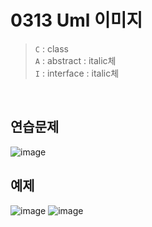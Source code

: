 # 0313 Uml 이미지
> `C` : class  
> `A` : abstract : italic체  
> `I` : interface : italic체  
<br/>

## 연습문제  
![image](https://github.com/yujiyeong/learn_dart_together/assets/149862753/e93d406d-36ac-4cbf-8026-4e7cb09025a4)

## 예제
![image](https://github.com/yujiyeong/learn_dart_together/assets/149862753/127f8cde-186d-429c-8aa0-187f8fda704d)
![image](https://github.com/yujiyeong/learn_dart_together/assets/149862753/5684235d-ac69-443d-bc78-6876e2eb8a64)
